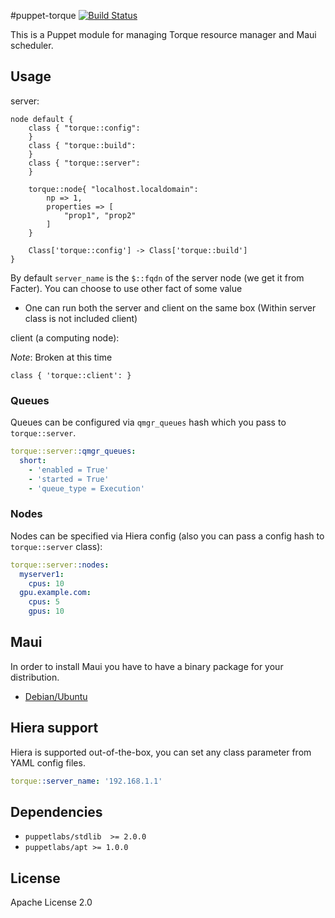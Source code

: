 #puppet-torque
[![Build Status](https://travis-ci.org/deric/puppet-torque.png?branch=master)](https://travis-ci.org/deric/puppet-torque)

This is a Puppet module for managing Torque resource manager and Maui scheduler.

## Usage

server:

```puppet
node default {
    class { "torque::config":
    }
    class { "torque::build":
    }
    class { "torque::server":
    }

    torque::node{ "localhost.localdomain":
        np => 1,
        properties => [
            "prop1", "prop2"
        ]
    }

    Class['torque::config'] -> Class['torque::build']
}
```

By default `server_name` is the `$::fqdn` of the server node (we get it from Facter). You can choose to use other fact of some value

  * One can run both the server and client on the same box (Within server class is not included client)

client (a computing node):

*Note*: Broken at this time

```puppet
class { 'torque::client': }
```


### Queues

Queues can be configured via `qmgr_queues` hash which you pass to `torque::server`.

```yaml
torque::server::qmgr_queues:
  short:
    - 'enabled = True'
    - 'started = True'
    - 'queue_type = Execution'
```


### Nodes

Nodes can be specified via Hiera config (also you can pass a config hash to `torque::server` class):

```yaml
torque::server::nodes:
  myserver1:
    cpus: 10
  gpu.example.com:
    cpus: 5
    gpus: 10
```

## Maui

In order to install Maui you have to have a binary package for your distribution.

 * [Debian/Ubuntu](https://github.com/deric/maui-deb-packaging)


## Hiera support

Hiera is supported out-of-the-box, you can set any class parameter from YAML config files.

```yaml
torque::server_name: '192.168.1.1'
```
## Dependencies

  * `puppetlabs/stdlib  >= 2.0.0`
  * `puppetlabs/apt >= 1.0.0`

## License

Apache License 2.0
